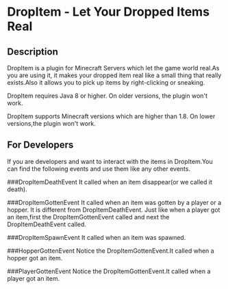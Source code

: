 # DropItem - Let Your Dropped Items Real
## Description
DropItem is a plugin for Minecraft Servers which let the game world real.As you are using it, it makes your dropped item real like a small thing that really exists.Also it allows you to pick up items by right-clicking or sneaking.

DropItem requires Java 8 or higher. On older versions, the plugin won't work.

DropItem supports Minecraft versions which are higher than 1.8. On lower versions,the plugin won't work.

## For Developers
If you are developers and want to interact with the items in DropItem.You can find the following events and use them like any other events.

###DropItemDeathEvent
It called when an item disappear(or we called it death).

###DropItemGottenEvent
It called when an item was gotten by a player or a hopper.
It is different from DropItemDeathEvent.
Just like when a player got an item,first the DropItemGottenEvent called and next the DropItemDeathEvent called.

###DropItemSpawnEvent
It called when an item was spawned.

###HopperGottenEvent
Notice the DropItemGottenEvent.It called when a hopper got an item.

###PlayerGottenEvent
Notice the DropItemGottenEvent.It called when a player got an item.
